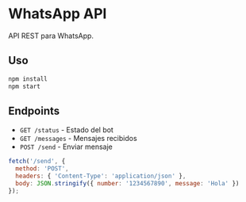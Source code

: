 # WhatsApp API

API REST para WhatsApp.

## Uso

```bash
npm install
npm start
```

## Endpoints

- `GET /status` - Estado del bot
- `GET /messages` - Mensajes recibidos  
- `POST /send` - Enviar mensaje

```javascript
fetch('/send', {
  method: 'POST',
  headers: { 'Content-Type': 'application/json' },
  body: JSON.stringify({ number: '1234567890', message: 'Hola' })
});
```